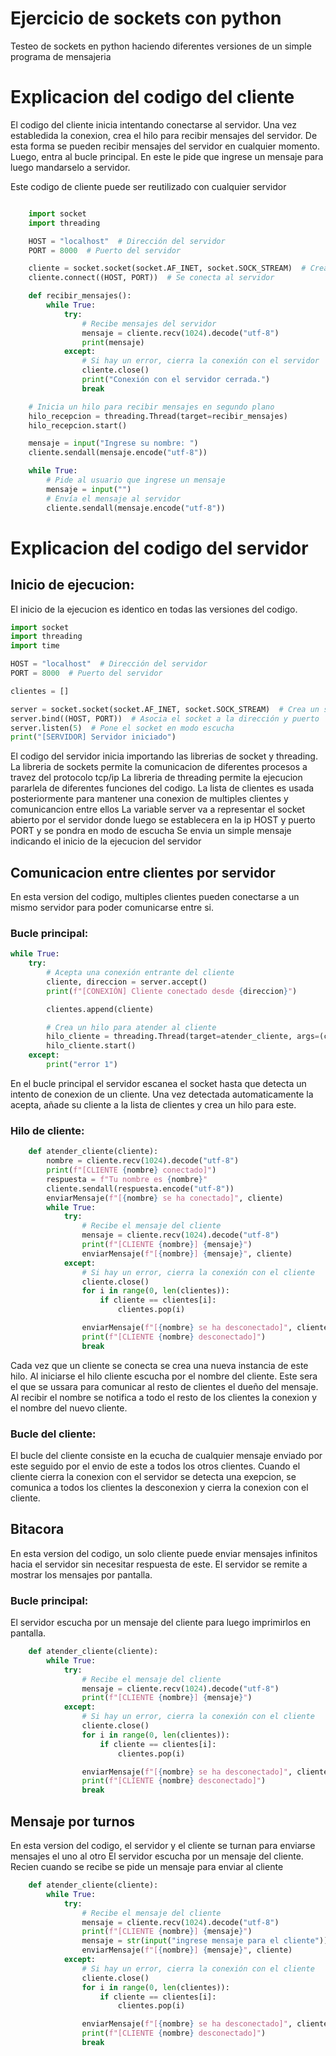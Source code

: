 # Ejercicio de sockets con python

Testeo de sockets en python haciendo diferentes versiones de un simple programa de mensajeria

# Explicacion del codigo del cliente

El codigo del cliente inicia intentando conectarse al servidor. Una vez establedida la conexion, crea el hilo para recibir mensajes del servidor. De esta forma se pueden recibir mensajes del servidor en cualquier momento.  Luego, entra al bucle principal. En este le pide que ingrese un mensaje para luego mandarselo a servidor.  

Este codigo de cliente puede ser reutilizado con cualquier servidor

```python

    import socket
    import threading

    HOST = "localhost"  # Dirección del servidor
    PORT = 8000  # Puerto del servidor

    cliente = socket.socket(socket.AF_INET, socket.SOCK_STREAM)  # Crea un socket TCP
    cliente.connect((HOST, PORT))  # Se conecta al servidor

    def recibir_mensajes():
        while True:
            try:
                # Recibe mensajes del servidor
                mensaje = cliente.recv(1024).decode("utf-8")
                print(mensaje)
            except:
                # Si hay un error, cierra la conexión con el servidor
                cliente.close()
                print("Conexión con el servidor cerrada.")
                break

    # Inicia un hilo para recibir mensajes en segundo plano
    hilo_recepcion = threading.Thread(target=recibir_mensajes)
    hilo_recepcion.start()

    mensaje = input("Ingrese su nombre: ")
    cliente.sendall(mensaje.encode("utf-8"))

    while True:
        # Pide al usuario que ingrese un mensaje
        mensaje = input("")
        # Envía el mensaje al servidor
        cliente.sendall(mensaje.encode("utf-8"))

```

# Explicacion del codigo del servidor 

## Inicio de ejecucion:

El inicio de la ejecucion es identico en todas las versiones del codigo.

```python
import socket
import threading
import time

HOST = "localhost"  # Dirección del servidor
PORT = 8000  # Puerto del servidor

clientes = []

server = socket.socket(socket.AF_INET, socket.SOCK_STREAM)  # Crea un socket TCP
server.bind((HOST, PORT))  # Asocia el socket a la dirección y puerto
server.listen(5)  # Pone el socket en modo escucha
print("[SERVIDOR] Servidor iniciado")
```

El codigo del servidor inicia importando las librerias de socket y threading.
La libreria de sockets permite la comunicacion de diferentes procesos a travez del protocolo tcp/ip 
La libreria de threading permite la ejecucion pararlela de diferentes funciones del codigo.
La lista de clientes es usada posteriormente para mantener una conexion de multiples clientes y comunicancion entre ellos
La variable server va a representar el socket abierto por el servidor donde luego se establecera en la ip HOST y puerto PORT y se pondra en modo de escucha
Se envia un simple mensaje indicando el inicio de la ejecucion del servidor

## Comunicacion entre clientes por servidor
En esta version del codigo, multiples clientes pueden conectarse a un mismo servidor para poder comunicarse entre si. 

### Bucle principal:

```python
while True:
    try:
        # Acepta una conexión entrante del cliente
        cliente, direccion = server.accept()
        print(f"[CONEXIÓN] Cliente conectado desde {direccion}")

        clientes.append(cliente)

        # Crea un hilo para atender al cliente
        hilo_cliente = threading.Thread(target=atender_cliente, args=(cliente,))
        hilo_cliente.start()
    except:
        print("error 1")
```

En el bucle principal el servidor escanea el socket hasta que detecta un intento de conexion de un cliente. Una vez detectada automaticamente la acepta, añade su cliente a la lista de clientes y crea un hilo para este. 

### Hilo de cliente:

```python
    def atender_cliente(cliente):
        nombre = cliente.recv(1024).decode("utf-8")
        print(f"[CLIENTE {nombre} conectado]")
        respuesta = f"Tu nombre es {nombre}"
        cliente.sendall(respuesta.encode("utf-8"))
        enviarMensaje(f"[{nombre} se ha conectado]", cliente)
        while True:
            try:
                # Recibe el mensaje del cliente
                mensaje = cliente.recv(1024).decode("utf-8")
                print(f"[CLIENTE {nombre}] {mensaje}")
                enviarMensaje(f"[{nombre}] {mensaje}", cliente)
            except:
                # Si hay un error, cierra la conexión con el cliente
                cliente.close()
                for i in range(0, len(clientes)):
                    if cliente == clientes[i]:
                        clientes.pop(i)

                enviarMensaje(f"[{nombre} se ha desconectado]", cliente)
                print(f"[CLIENTE {nombre} desconectado]")
                break
```

Cada vez que un cliente se conecta se crea una nueva instancia de este hilo.
Al iniciarse el hilo cliente escucha por el nombre del cliente. Este sera el que se ussara para comunicar al resto de clientes el dueño del mensaje.
Al recibir el nombre se notifica a todo el resto de los clientes la conexion y el nombre del nuevo cliente.

### Bucle del cliente:
El bucle del cliente consiste en la ecucha de cualquier mensaje enviado por este seguido por el envio de este a todos los otros clientes.
Cuando el cliente cierra la conexion con el servidor se detecta una exepcion, se comunica a todos los clientes la desconexion y cierra la conexion con el cliente.

## Bitacora
En esta version del codigo, un solo cliente puede enviar mensajes infinitos hacia el servidor sin necesitar respuesta de este. El servidor se remite a mostrar los mensajes por pantalla.

### Bucle principal:
El servidor escucha por un mensaje del cliente para luego imprimirlos en pantalla.

```python
    def atender_cliente(cliente):
        while True:
            try:
                # Recibe el mensaje del cliente
                mensaje = cliente.recv(1024).decode("utf-8")
                print(f"[CLIENTE {nombre}] {mensaje}")
            except:
                # Si hay un error, cierra la conexión con el cliente
                cliente.close()
                for i in range(0, len(clientes)):
                    if cliente == clientes[i]:
                        clientes.pop(i)

                enviarMensaje(f"[{nombre} se ha desconectado]", cliente)
                print(f"[CLIENTE {nombre} desconectado]")
                break
```

## Mensaje por turnos
En esta version del codigo, el servidor y el cliente se turnan para enviarse mensajes el uno al otro 
El servidor escucha por un mensaje del cliente. Recien cuando se recibe se pide un mensaje para enviar al cliente

```python
    def atender_cliente(cliente):
        while True:
            try:
                # Recibe el mensaje del cliente
                mensaje = cliente.recv(1024).decode("utf-8")
                print(f"[CLIENTE {nombre}] {mensaje}")
                mensaje = str(input("ingrese mensaje para el cliente"))
                enviarMensaje(f"[{nombre}] {mensaje}", cliente)
            except:
                # Si hay un error, cierra la conexión con el cliente
                cliente.close()
                for i in range(0, len(clientes)):
                    if cliente == clientes[i]:
                        clientes.pop(i)

                enviarMensaje(f"[{nombre} se ha desconectado]", cliente)
                print(f"[CLIENTE {nombre} desconectado]")
                break
```
